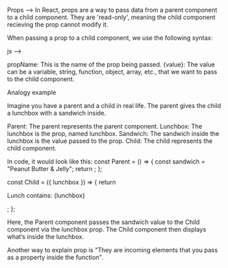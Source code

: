 Props --> In React, props are a way to pass data from a parent component to a child component. They are 'read-only', meaning the child component recieving the prop cannot modify it. 

When passing a prop to a child component, we use the following syntax:

js --> 
<ChildComponent propName={value} />

propName: This is the name of the prop being passed.
{value}: The value can be a variable, string, function, object, array, etc., that we want to pass to the child component.

Analogy example 

Imagine you have a parent and a child in real life. The parent gives the child a lunchbox with a sandwich inside.

Parent: The parent represents the parent component.
Lunchbox: The lunchbox is the prop, named lunchbox.
Sandwich: The sandwich inside the lunchbox is the value passed to the prop.
Child: The child represents the child component.

In code, it would look like this:
const Parent = () => {
  const sandwich = "Peanut Butter & Jelly";
  return <Child lunchbox={sandwich} />;
};

const Child = ({ lunchbox }) => {
  return <p>Lunch contains: {lunchbox}</p>;
};

Here, the Parent component passes the sandwich value to the Child component via the lunchbox prop. The Child component then displays what’s inside the lunchbox.


Another way to explain prop is "They are incoming elements that you pass as a property inside the function". 
